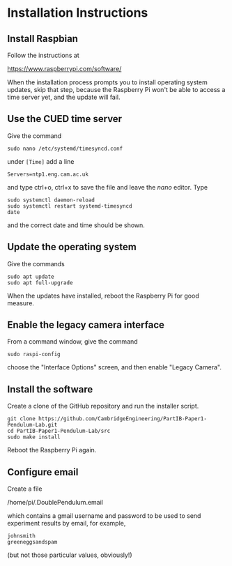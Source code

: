 # Installation Instructions

## Install Raspbian

Follow the instructions at

<https://www.raspberrypi.com/software/>

When the installation process prompts you to install operating system updates,
skip that step, because the Raspberry Pi won't be able to access a time server
yet, and the update will fail.

## Use the CUED time server

Give the command

    sudo nano /etc/systemd/timesyncd.conf

under `[Time]` add a line

    Servers=ntp1.eng.cam.ac.uk

and type ctrl+o, ctrl+x to save the file and leave the *nano* editor. Type

    sudo systemctl daemon-reload
    sudo systemctl restart systemd-timesyncd
    date

and the correct date and time should be shown.

## Update the operating system

Give the commands

    sudo apt update
    sudo apt full-upgrade

When the updates have installed, reboot the Raspberry Pi for good measure.

## Enable the legacy camera interface

From a command window, give the command

    sudo raspi-config

choose the "Interface Options" screen, and then enable "Legacy Camera".

## Install the software

Create a clone of the GitHub repository and run the installer script.

    git clone https://github.com/CambridgeEngineering/PartIB-Paper1-Pendulum-Lab.git
    cd PartIB-Paper1-Pendulum-Lab/src
    sudo make install

Reboot the Raspberry Pi again.

## Configure email

Create a file

/home/pi/.DoublePendulum.email

which contains a gmail username and password to be used to send experiment results by email, for example,

    johnsmith
    greeneggsandspam

(but not those particular values, obviously!)
